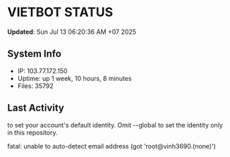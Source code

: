 # VIETBOT STATUS
**Updated**: Sun Jul 13 06:20:36 AM +07 2025

## System Info
- IP: 103.77.172.150
- Uptime: up 1 week, 10 hours, 8 minutes
- Files: 35792

## Last Activity

to set your account's default identity.
Omit --global to set the identity only in this repository.

fatal: unable to auto-detect email address (got 'root@vinh3690.(none)')
